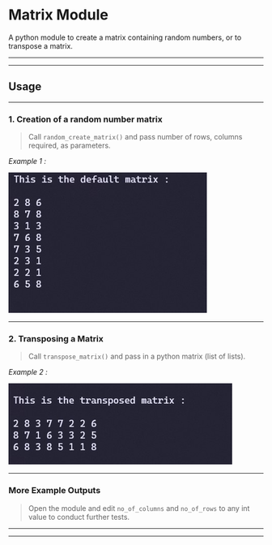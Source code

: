 # Matrix Module

A python module to create a matrix containing random numbers, or to transpose a matrix.

---
---

## Usage

---

### 1. Creation of a random number matrix

> Call `random_create_matrix()` and pass number of rows, columns required,
> as parameters.

*Example 1 :*

![Example Output : Random Matrix](img/matrix.jpg)

---

### 2. Transposing a Matrix

> Call `transpose_matrix()` and pass in a python matrix (list of lists).

*Example 2 :*

![Example Output : Transposed Matrix](img/transposed.jpg)

---

### More Example Outputs

> Open the module and edit `no_of_columns` and `no_of_rows` to any int value to conduct further tests.

---
---
